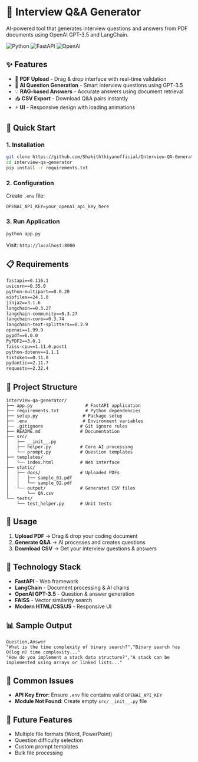 # 🎯 Interview Q&A Generator

AI-powered tool that generates interview questions and answers from PDF documents using OpenAI GPT-3.5 and LangChain.

![Python](https://img.shields.io/badge/Python-3.8+-blue.svg) ![FastAPI](https://img.shields.io/badge/FastAPI-Latest-green.svg) ![OpenAI](https://img.shields.io/badge/OpenAI-GPT--3.5-red.svg)

## ✨ Features

- 📄 **PDF Upload** - Drag & drop interface with real-time validation
- 🤖 **AI Question Generation** - Smart interview questions using GPT-3.5
- 💡 **RAG-based Answers** - Accurate answers using document retrieval
- 📥 **CSV Export** - Download Q&A pairs instantly
- ⚡ **UI** - Responsive design with loading animations

## 🚀 Quick Start

### 1. Installation
```bash
git clone https://github.com/Shakiththiyanofficial/Interview-QA-Generator.git
cd interview-qa-generator
pip install -r requirements.txt
```

### 2. Configuration
Create `.env` file:
```env
OPENAI_API_KEY=your_openai_api_key_here
```

### 3. Run Application
```bash
python app.py
```
Visit: `http://localhost:8000`

## 📋 Requirements

```txt
fastapi==0.116.1
uvicorn==0.35.0
python-multipart==0.0.20
aiofiles==24.1.0
jinja2==3.1.6
langchain==0.3.27
langchain-community==0.3.27
langchain-core==0.3.74
langchain-text-splitters==0.3.9
openai==1.99.9
pypdf==6.0.0
PyPDF2==3.0.1
faiss-cpu==1.11.0.post1
python-dotenv==1.1.1
tiktoken==0.11.0
pydantic==2.11.7
requests==2.32.4
```

## 📁 Project Structure

```
interview-qa-generator/
├── app.py                    # FastAPI application
├── requirements.txt          # Python dependencies
├── setup.py                 # Package setup
├── .env                     # Environment variables
├── .gitignore              # Git ignore rules
├── README.md               # Documentation
├── src/
│   ├── __init__.py
│   ├── helper.py           # Core AI processing
│   └── prompt.py           # Question templates
├── templates/
│   └── index.html          # Web interface
├── static/
│   ├── docs/               # Uploaded PDFs
│   │   ├── sample_01.pdf
│   │   └── sample_02.pdf
│   └── output/             # Generated CSV files
│       └── QA.csv
└── tests/
    └── test_helper.py      # Unit tests
```

## 🔧 Usage

1. **Upload PDF** → Drag & drop your coding document
2. **Generate Q&A** → AI processes and creates questions
3. **Download CSV** → Get your interview questions & answers

## 🤖 Technology Stack

- **FastAPI** - Web framework
- **LangChain** - Document processing & AI chains
- **OpenAI GPT-3.5** - Question & answer generation
- **FAISS** - Vector similarity search
- **Modern HTML/CSS/JS** - Responsive UI

## 📊 Sample Output

```csv
Question,Answer
"What is the time complexity of binary search?","Binary search has O(log n) time complexity..."
"How do you implement a stack data structure?","A stack can be implemented using arrays or linked lists..."
```

## 🐛 Common Issues

- **API Key Error**: Ensure `.env` file contains valid `OPENAI_API_KEY`
- **Module Not Found**: Create empty `src/__init__.py` file

## 🚀 Future Features

- Multiple file formats (Word, PowerPoint)
- Question difficulty selection
- Custom prompt templates
- Bulk file processing




